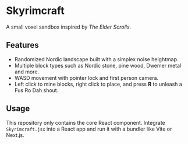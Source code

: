# Skyrimcraft

A small voxel sandbox inspired by *The Elder Scrolls*.

## Features

- Randomized Nordic landscape built with a simplex noise heightmap.
- Multiple block types such as Nordic stone, pine wood, Dwemer metal and more.
- WASD movement with pointer lock and first person camera.
- Left click to mine blocks, right click to place, and press **R** to unleash a Fus Ro Dah shout.

## Usage

This repository only contains the core React component. Integrate `Skyrimcraft.jsx` into a React app and run it with a bundler like Vite or Next.js.
